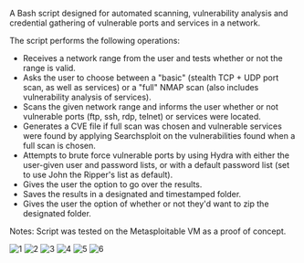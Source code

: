A Bash script designed for automated scanning, vulnerability analysis and credential gathering of vulnerable ports and services in a network.

The script performs the following operations:
- Receives a network range from the user and tests whether or not the range is valid.
- Asks the user to choose between a "basic" (stealth TCP + UDP port scan, as well as services) or a "full" NMAP scan (also includes vulnerability analysis of services).
- Scans the given network range and informs the user whether or not vulnerable ports (ftp, ssh, rdp, telnet) or services were located.
- Generates a CVE file if full scan was chosen and vulnerable services were found by applying Searchsploit on the vulnerabilities found when a full scan is chosen.
- Attempts to brute force vulnerable ports by using Hydra with either the user-given user and password lists, or with a default password list (set to use John the Ripper's list as default).
- Gives the user the option to go over the results.
- Saves the results in a designated and timestamped folder.
- Gives the user the option of whether or not they'd want to zip the designated folder. 


Notes:
Script was tested on the Metasploitable VM as a proof of concept.


![1](https://github.com/icon5730/Port_Buster/assets/166230648/80666bb8-eada-49a2-b910-6adc9d2d8eb5)
![2](https://github.com/icon5730/Port_Buster/assets/166230648/56817e39-42e5-4a96-b4bb-f9f210757782)
![3](https://github.com/icon5730/Port_Buster/assets/166230648/6b932205-4cdc-4c3b-be73-18599dc2d309)
![4](https://github.com/icon5730/Port_Buster/assets/166230648/7cfc068b-7a5a-418d-8cd8-c3b591466745)
![5](https://github.com/icon5730/Port_Buster/assets/166230648/67fc44af-edb7-4286-8681-6bd5821faef3)
![6](https://github.com/icon5730/Port_Buster/assets/166230648/bfdbec8e-5e35-4ac1-bca1-1df5f78eab71)
